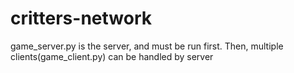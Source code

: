 # critters-network
game_server.py is the server, and must be run first.
Then, multiple clients(game_client.py) can be handled by server
